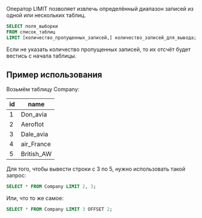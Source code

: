
Оператор LIMIT позволяет извлечь определённый диапазон записей из одной или нескольких таблиц.
```sql
SELECT поля_выборки
FROM список_таблиц
LIMIT [количество_пропущенных_записей,] количество_записей_для_вывода;
```
Если не указать количество пропущенных записей, то их отсчёт будет вестись с начала таблицы.

## Пример использования
Возьмём таблицу Company:

| id  | name       |
| --- | ---------- |
| 1   | Don_avia   |
| 2   | Aeroflot   |
| 3   | Dale_avia  |
| 4   | air_France |
| 5   | British_AW |

Для того, чтобы вывести строки с 3 по 5, нужно использовать такой запрос:
```sql
SELECT * FROM Company LIMIT 2, 3;
```

Или, что то же самое:
```sql
SELECT * FROM Company LIMIT 3 OFFSET 2;
```
